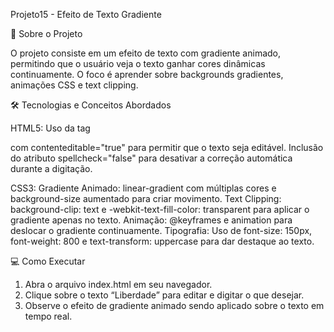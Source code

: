  Projeto15 - Efeito de Texto Gradiente

🚀 Sobre o Projeto

O projeto consiste em um efeito de texto com gradiente animado, permitindo que o usuário veja o texto ganhar cores dinâmicas continuamente. O foco é aprender sobre backgrounds gradientes, animações CSS e text clipping.

🛠️ Tecnologias e Conceitos Abordados

HTML5:
Uso da tag <div> com contenteditable="true" para permitir que o texto seja editável.
Inclusão do atributo spellcheck="false" para desativar a correção automática durante a digitação.

CSS3:
Gradiente Animado: linear-gradient com múltiplas cores e background-size aumentado para criar movimento.
Text Clipping: background-clip: text e -webkit-text-fill-color: transparent para aplicar o gradiente apenas no texto.
Animação: @keyframes e animation para deslocar o gradiente continuamente.
Tipografia: Uso de font-size: 150px, font-weight: 800 e text-transform: uppercase para dar destaque ao texto.

💻 Como Executar

1. Abra o arquivo index.html em seu navegador.
2. Clique sobre o texto “Liberdade” para editar e digitar o que desejar.
3. Observe o efeito de gradiente animado sendo aplicado sobre o texto em tempo real.
